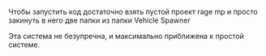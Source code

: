 Чтобы запустить код достаточно взять пустой проект rage mp и просто закинуть в него две папки из папки Vehicle Spawner


Эта система не безупречна, и максимально приближена к простой системе.